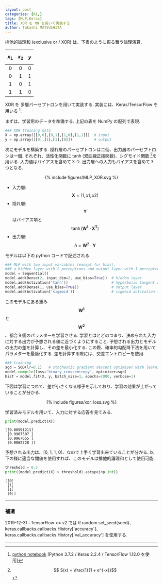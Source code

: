 ```yaml
---
layout: post
categories: [AI,]
tags: [MLP,Keras]
title: XOR を NN を用いて実装する
author: Takashi MATSUSHITA
---
```


排他的論理和 (exclusive or / XOR) は、下表のように振る舞う論理演算.

| $$x_1$$ | $$x_2$$ | $y$ |
|:-------:|:-------:|:---:|
| 0 | 0 | 0   
| 0 | 1 | 1   
| 1 | 0 | 1   
| 1 | 1 | 0   

XOR を 多層パーセプトロンを用いて実装する.
実装には、Keras/TensorFlow を用いる [^1].

まずは、学習用のデータを準備する. 上記の表を NumPy の配列で表現.
```python
### XOR training data
X = np.array([[0,0],[0,1],[1,0],[1,1]])  # input
y = np.array([[0],[1],[1],[0]])          # output
```

次にモデルを構築する. 隠れ層のパーセプトロンは二個、出力層のパーセプトロンは一個. それぞれ、活性化関数に tanh (双曲線正接関数)、シグモイド関数 [^2]を用いる.
入力値はバイアスを含めて３つ. 出力層への入力もバイアスを含めて３つとなる.

<div align="center">
{% include figures/MLP_XOR.svg %}
</div>

* 入力層: $$\mathbf{X} = [1, x1, x2]$$
* 隠れ層: $$\mathbf{Y}$$ はバイアス項と $$\tanh(\mathbf{W^1\cdot X^T})$$
* 出力層: $$h = \mathbf{W}^2\cdot\mathbf{Y}$$

モデルは以下の python コードで記述される.


```python
### MLP with two input variables (except for bias),
### a hidden layer with 2 perceptrons and output layer with 1 perceptron
model = Sequential()
model.add(Dense(2, input_dim=2, use_bias=True))  # hidden layer
model.add(Activation('tanh'))                    # hyperbolic tangent activation function
model.add(Dense(1, use_bias=True))               # output layer
model.add(Activation('sigmoid'))                 # sigmoid activation function
```

このモデルにある重み $$\mathbf{W^1}$$ と $$\mathbf{W^2}$$、都合９個のパラメターを学習させる. 学習とはとどのつまり、決められた入力に対する出力が予想される値に近づくようにすること. 予想される出力とモデルの出力の差を計算し、その差を最小化する. この際、確率的勾配降下法を用いてパラメターを最適化する. 差を計算する際には、交差エントロピーを使用.

```python
### training
sgd = SGD(lr=0.1)   # stochastic gradient descent optimiser with learning rate = 0.1
model.compile(loss='binary_crossentropy', optimizer=sgd)
hist = model.fit(X, y, batch_size=1, epochs=2000, verbose=1)
```

下図は学習につれて、差が小さくなる様子を示しており、学習の効果が上がっていることが分かる.

<div align="center">
{% include figures/xor_loss.svg %}
</div>

学習済みモデルを用いて、入力に対する応答を見てみる.
```python
print(model.predict(X))
```
```
[[0.00591211]
 [0.9967507 ]
 [0.9967655 ]
 [0.0062728 ]]
```
予想される出力は、[0, 1, 1, 0]、なので上手く学習出来ていることが分かる.
以下の様に適当な閾値を使用すれば、このモデルは排他的論理和として使用可能.
```python
threshold = 0.5
print((model.predict(X) > threshold).astype(np.int))
```
```
[[0]
 [1]
 [1]
 [0]]
```

* * *
### 補遺

2019-12-31
: TensorFlow >= v2 では tf.random.set_seed(seed)、keras.callbacks.callbacks.History['accuracy']、keras.callbacks.callbacks.History['val_accuracy'] を使用する.
* * *

[^1]: [python notebook](https://github.com/takashi-matsushita/lab/blob/master/dnn/xor.ipynb)  [Python 3.7.2 / Keras 2.2.4 / TensorFlow 1.12.0 を使用]
[^2]: $$ S(x) = \frac{1}{1 + e^{-x}}$$

